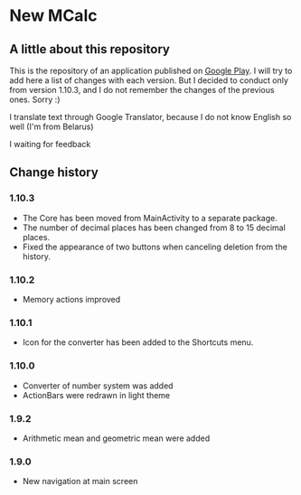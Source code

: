 # New MCalc
## A little about this repository
This is the repository of an application published on [Google Play](https://play.google.com/store/apps/details?id=com.maxsavteam.newmcalc).
I will try to add here a list of changes with each version. 
But I decided to conduct only from version 1.10.3, and I do not remember the changes of the previous ones. Sorry :)

I translate text through Google Translator, because I do not know English so well (I'm from Belarus)

I waiting for feedback

## Change history
### 1.10.3
* The Core has been moved from MainActivity to a separate package.
* The number of decimal places has been changed from 8 to 15 decimal places.
* Fixed the appearance of two buttons when canceling deletion from the history.

### 1.10.2
* Memory actions improved

### 1.10.1
* Icon for the converter has been added to the Shortcuts menu.

### 1.10.0
* Converter of number system was added
* ActionBars were redrawn in light theme

### 1.9.2
* Arithmetic mean and geometric mean were added

### 1.9.0
* New navigation at main screen
